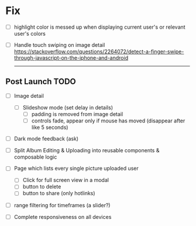 # Fix

- [ ] highlight color is messed up when displaying current user's or relevant user's colors
- [ ] Handle touch swiping on image detail <https://stackoverflow.com/questions/2264072/detect-a-finger-swipe-through-javascript-on-the-iphone-and-android>

  ***

## Post Launch TODO

- [ ] Image detail

  - [ ] Slideshow mode (set delay in details)
    - [ ] padding is removed from image detail
    - [ ] controls fade, appear only if mouse has moved (disappear after like 5 seconds)

- [ ] Dark mode feedback (ask)

- [ ] Split Album Editing & Uploading into reusable components & composable logic

- [ ] Page which lists every single picture uploaded user

  - [ ] Click for full screen view in a modal
  - [ ] button to delete
  - [ ] button to share (only hotlinks)

- [ ] range filtering for timeframes (a slider?)

- [ ] Complete responsiveness on all devices

